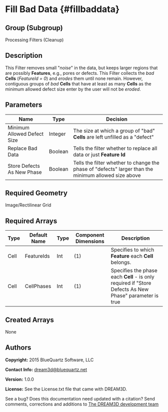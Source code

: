 Fill Bad Data {#fillbaddata}
======

## Group (Subgroup) ##
Processing Filters (Cleanup)

## Description ##
This Filter removes small "*noise*" in the data, but keeps larger regions that are possibly **Features**, e.g., pores or defects.
This Filter collects the *bad* **Cells** (*FeatureId = 0*) and _erodes_ them until none remain. However, contiguous groups of *bad* **Cells** that have at least as many **Cells** as the minimum allowed defect size enter by the user will not be *eroded*.

## Parameters ##

| Name | Type | Decision |
|------|------|------|
| Minimum Allowed Defect Size | Integer | The size at which a group of "bad" **Cells** are left unfilled as a "defect" |
| Replace Bad Data | Boolean | Tells the filter whether to replace all data or just **Feature Id** |
| Store Defects As New Phase | Boolean | Tells the filter whether to change the phase of "defects" larger than the minimum allowed size above |

## Required Geometry ##
Image/Rectilinear Grid

## Required Arrays ##
| Type | Default Name | Type | Component Dimensions | Description |
|------|--------------|-------------|---------|-----|
| Cell | FeatureIds | Int | (1) | Specifies to which **Feature** each **Cell** belongs. |
| Cell | CellPhases | Int | (1) | Specifies the phase each **Cell** - is only required if "Store Defects As New Phase" parameter is true |

## Created Arrays ##
None

## Authors ##

**Copyright:** 2015 BlueQuartz Software, LLC

**Contact Info:** dream3d@bluequartz.net

**Version:** 1.0.0

**License:**  See the License.txt file that came with DREAM3D.




See a bug? Does this documentation need updated with a citation? Send comments, corrections and additions to [The DREAM3D development team](mailto:dream3d@bluequartz.net?subject=Documentation%20Correction)

